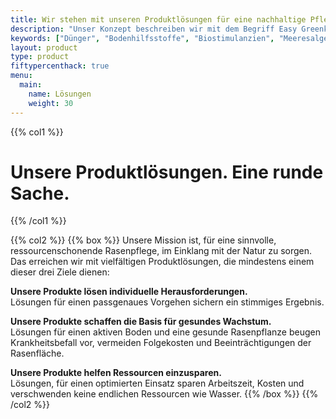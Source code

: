 ```yaml
---
title: Wir stehen mit unseren Produktlösungen für eine nachhaltige Pflege.
description: "Unser Konzept beschreiben wir mit dem Begriff Easy Greenkeeping. Das bedeutet kurzgefasst: so viel wie nötig, so wenig wie möglich."
keywords: ["Dünger", "Bodenhilfsstoffe", "Biostimulanzien", "Meeresalgen", "Rasenmäher", "Drainage", "Hygiene", "Infinicut", "Sea Nymph"]
layout: product
type: product
fiftypercenthack: true
menu:
  main:
    name: Lösungen
    weight: 30
---
```

{{% col1 %}}
<h1 class="c-headline c-headline--inverted">
  <span>Unsere Produktlösungen.</span> <span class='br'></span><span>Eine runde Sache.</span>
</h1>
{{% /col1 %}}

{{% col2 %}}
{{% box %}}
Unsere Mission ist, für eine sinnvolle, ressourcenschonende Rasenpflege, im Einklang mit der Natur zu sorgen. Das erreichen wir mit vielfältigen Produktlösungen, die mindestens einem dieser drei Ziele dienen:

**Unsere Produkte lösen individuelle Herausforderungen.**  
Lösungen für einen passgenaues Vorgehen sichern ein stimmiges Ergebnis.

**Unsere Produkte schaffen die Basis für gesundes Wachstum.**  
Lösungen für einen aktiven Boden und eine gesunde Rasenpflanze beugen Krankheitsbefall vor, vermeiden Folgekosten und Beeinträchtigungen der Rasenfläche.

**Unsere Produkte helfen Ressourcen einzusparen.**  
Lösungen, für einen optimierten Einsatz sparen Arbeitszeit, Kosten und verschwenden keine endlichen Ressourcen wie Wasser.
{{% /box %}}
{{% /col2 %}}

